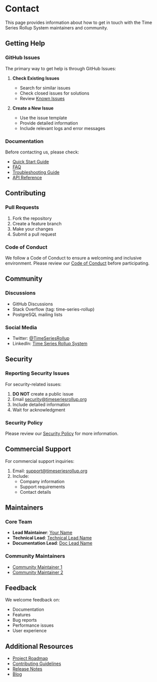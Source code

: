 # Contact

This page provides information about how to get in touch with the Time Series Rollup System maintainers and community.

## Getting Help

### GitHub Issues

The primary way to get help is through GitHub Issues:

1. **Check Existing Issues**
   - Search for similar issues
   - Check closed issues for solutions
   - Review [Known Issues](Known-Issues)

2. **Create a New Issue**
   - Use the issue template
   - Provide detailed information
   - Include relevant logs and error messages

### Documentation

Before contacting us, please check:
- [Quick Start Guide](Quick-Start-Guide)
- [FAQ](FAQ)
- [Troubleshooting Guide](Troubleshooting)
- [API Reference](API-Reference)

## Contributing

### Pull Requests

1. Fork the repository
2. Create a feature branch
3. Make your changes
4. Submit a pull request

### Code of Conduct

We follow a Code of Conduct to ensure a welcoming and inclusive environment. Please review our [Code of Conduct](../CODE_OF_CONDUCT.md) before participating.

## Community

### Discussions

- GitHub Discussions
- Stack Overflow (tag: time-series-rollup)
- PostgreSQL mailing lists

### Social Media

- Twitter: [@TimeSeriesRollup](https://twitter.com/TimeSeriesRollup)
- LinkedIn: [Time Series Rollup System](https://linkedin.com/company/time-series-rollup)

## Security

### Reporting Security Issues

For security-related issues:

1. **DO NOT** create a public issue
2. Email security@timeseriesrollup.org
3. Include detailed information
4. Wait for acknowledgment

### Security Policy

Please review our [Security Policy](../SECURITY.md) for more information.

## Commercial Support

For commercial support inquiries:

1. Email: support@timeseriesrollup.org
2. Include:
   - Company information
   - Support requirements
   - Contact details

## Maintainers

### Core Team

- **Lead Maintainer**: [Your Name](https://github.com/anilpraneeth)
- **Technical Lead**: [Technical Lead Name](https://github.com/technical-lead)
- **Documentation Lead**: [Doc Lead Name](https://github.com/doc-lead)

### Community Maintainers

- [Community Maintainer 1](https://github.com/community-1)
- [Community Maintainer 2](https://github.com/community-2)

## Feedback

We welcome feedback on:
- Documentation
- Features
- Bug reports
- Performance issues
- User experience

## Additional Resources

- [Project Roadmap](Roadmap)
- [Contributing Guidelines](../CONTRIBUTING.md)
- [Release Notes](Changelog)
- [Blog](https://blog.timeseriesrollup.org) 